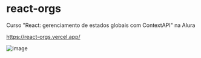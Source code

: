 # react-orgs
Curso "React: gerenciamento de estados globais com ContextAPI" na Alura

https://react-orgs.vercel.app/

![image](https://github.com/MatheusInacio/react-orgs/assets/4120362/238c4074-f79c-4cbd-a3b9-41e1bdcd1fec)
